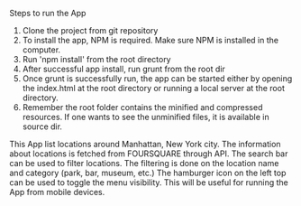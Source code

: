 Steps to run the App
1. Clone the project from git repository
2. To install the app, NPM is required. Make sure NPM is installed in the computer.
3. Run 'npm install' from the root directory
4. After successful app install, run grunt from the root dir
5. Once grunt is successfully run, the app can be started either by opening the index.html at the root directory or running a local server at the root directory.
6. Remember the root folder contains the minified and compressed resources. If one wants to see the unminified files, it is available in source dir.

This App list locations around Manhattan, New York city.
The information about locations is fetched from FOURSQUARE through API.
The search bar can be used to filter locations. The filtering is done on the location name and category (park, bar, museum, etc.)
The hamburger icon on the left top can be used to toggle the menu visibility. This will be useful for running the App from mobile devices.
